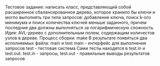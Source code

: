 Тестовое задание: написать класс, представляющий собой расширенное сбалансированное дерево, которое хранило бы ключи и могло выполнять три типа запросов: добавление ключа, поиск k-ого минимума и поиск количества ключей меньше заданного, причем последние два должны выполняться за логарифмическую сложность
Идея: AVL-дерево с дополнительным полем, содержащим количестов узлов в дереве.
Процесс сборки: make
В результате появяться два исполняемых файла: main и test
main - интерфейс для выполнения запросов
test - тестовая система
Сами тесты находятся в test.in и test.out. test.in - запросы, test.out - правильные выводы результатов запросов
